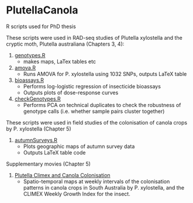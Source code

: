 # PlutellaCanola 

R scripts used for PhD thesis

These scripts were used in RAD-seq studies of Plutella xylostella and the cryptic moth, Plutella australiana (Chapters 3, 4):

1. [genotypes.R](genotypes.R)
    + makes maps, LaTex tables etc
2. [amova.R](amova.R) 
    + Runs AMOVA for P. xylostella using 1032 SNPs, outputs LaTeX table 
3. [bioassays.R](bioassays.R)
    + Performs log-logistic regression of insecticide bioassays
    + Outputs plots of dose-response curves
4. [checkGenotypes.R](checkGenotypes.R)
    + Performs PCA on technical duplicates to check the robustness of genotype calls (i.e. whether sample pairs cluster together) 

These scripts were used in field studies of the colonisation of canola crops by P. xylostella (Chapter 5)
1. [autumnSurveys.R](autumnSurveys.R)
    + Plots geographic maps of autumn survey data
    + Outputs LaTeX table code

Supplementary movies (Chapter 5)
1. [Plutella Climex and Canola Colonisation](https://doi.org/10.25909/5bebc11b1f1d4)
    + Spatio-temporal maps at weekly intervals of the colonisation patterns in canola crops in South Australia by P. xylostella, and the CLIMEX Weekly Growth Index for the insect. 
